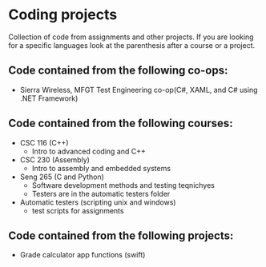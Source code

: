 # Coding projects
Collection of code from assignments and other projects. If you are looking for a specific languages look at the parenthesis after a course or a project.

## Code contained from the following co-ops:
- Sierra Wireless, MFGT Test Engineering co-op(C#, XAML, and C# using .NET Framework)

## Code contained from the following courses:
- CSC 116 (C++)
  - Intro to advanced coding and C++
- CSC 230 (Assembly)
  - Intro to assembly and embedded systems
- Seng 265 (C and Python)
  - Software development methods and testing teqnichyes
  - Testers are in the automatic testers folder
- Automatic testers (scripting unix and windows)
  - test scripts for assignments
  
## Code contained from the following projects:
- Grade calculator app functions (swift)
